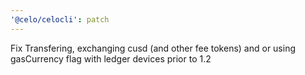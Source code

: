 ```yaml
---
'@celo/celocli': patch
---
```


Fix Transfering, exchanging cusd (and other fee tokens) and or using gasCurrency flag with ledger devices prior to 1.2
